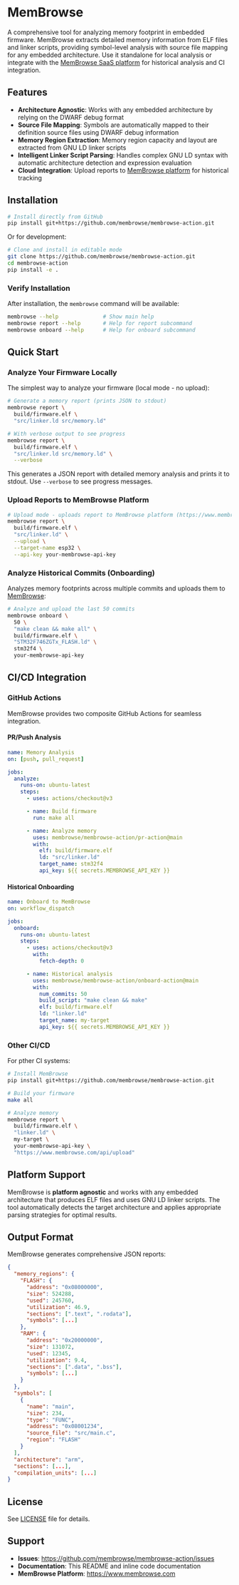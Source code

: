 # MemBrowse

A comprehensive tool for analyzing memory footprint in embedded firmware. MemBrowse extracts detailed memory information from ELF files and linker scripts, providing symbol-level analysis with source file mapping for any embedded architecture. Use it standalone for local analysis or integrate with the [MemBrowse SaaS platform](https://www.membrowse.com) for historical analysis and CI integration.


## Features

- **Architecture Agnostic**: Works with any embedded architecture by relying on the DWARF debug format
- **Source File Mapping**: Symbols are automatically mapped to their definition source files using DWARF debug information
- **Memory Region Extraction**: Memory region capacity and layout are extracted from GNU LD linker scripts
- **Intelligent Linker Script Parsing**: Handles complex GNU LD syntax with automatic architecture detection and expression evaluation
- **Cloud Integration**: Upload reports to [MemBrowse platform](https://www.membrowse.com) for historical tracking

## Installation

```bash
# Install directly from GitHub
pip install git+https://github.com/membrowse/membrowse-action.git
```

Or for development:

```bash
# Clone and install in editable mode
git clone https://github.com/membrowse/membrowse-action.git
cd membrowse-action
pip install -e .
```

### Verify Installation

After installation, the `membrowse` command will be available:

```bash
membrowse --help              # Show main help
membrowse report --help       # Help for report subcommand
membrowse onboard --help      # Help for onboard subcommand
```

## Quick Start

### Analyze Your Firmware Locally

The simplest way to analyze your firmware (local mode - no upload):

```bash
# Generate a memory report (prints JSON to stdout)
membrowse report \
  build/firmware.elf \
  "src/linker.ld src/memory.ld"

# With verbose output to see progress
membrowse report \
  build/firmware.elf \
  "src/linker.ld src/memory.ld" \
  --verbose
```

This generates a JSON report with detailed memory analysis and prints it to stdout. Use `--verbose` to see progress messages.

### Upload Reports to MemBrowse Platform

```bash
# Upload mode - uploads report to MemBrowse platform (https://www.membrowse.com)
membrowse report \
  build/firmware.elf \
  "src/linker.ld" \
  --upload \
  --target-name esp32 \
  --api-key your-membrowse-api-key
```

### Analyze Historical Commits (Onboarding)

Analyzes memory footprints across multiple commits and uploads them to [MemBrowse](https://www.membrowse.com):

```bash
# Analyze and upload the last 50 commits
membrowse onboard \
  50 \
  "make clean && make all" \
  build/firmware.elf \
  "STM32F746ZGTx_FLASH.ld" \
  stm32f4 \
  your-membrowse-api-key
```


## CI/CD Integration

### GitHub Actions

MemBrowse provides two composite GitHub Actions for seamless integration.

#### PR/Push Analysis

```yaml
name: Memory Analysis
on: [push, pull_request]

jobs:
  analyze:
    runs-on: ubuntu-latest
    steps:
      - uses: actions/checkout@v3

      - name: Build firmware
        run: make all

      - name: Analyze memory
        uses: membrowse/membrowse-action/pr-action@main
        with:
          elf: build/firmware.elf
          ld: "src/linker.ld"
          target_name: stm32f4
          api_key: ${{ secrets.MEMBROWSE_API_KEY }}
```

#### Historical Onboarding

```yaml
name: Onboard to MemBrowse
on: workflow_dispatch

jobs:
  onboard:
    runs-on: ubuntu-latest
    steps:
      - uses: actions/checkout@v3
        with:
          fetch-depth: 0

      - name: Historical analysis
        uses: membrowse/membrowse-action/onboard-action@main
        with:
          num_commits: 50
          build_script: "make clean && make"
          elf: build/firmware.elf
          ld: "linker.ld"
          target_name: my-target
          api_key: ${{ secrets.MEMBROWSE_API_KEY }}
```

### Other CI/CD

For pther CI systems:

```bash
# Install MemBrowse
pip install git+https://github.com/membrowse/membrowse-action.git

# Build your firmware
make all

# Analyze memory
membrowse report \
  build/firmware.elf \
  "linker.ld" \
  my-target \
  your-membrowse-api-key \
  "https://www.membrowse.com/api/upload"
```

## Platform Support

MemBrowse is **platform agnostic** and works with any embedded architecture that produces ELF files and uses GNU LD linker scripts. The tool automatically detects the target architecture and applies appropriate parsing strategies for optimal results.

## Output Format

MemBrowse generates comprehensive JSON reports:

```json
{
  "memory_regions": {
    "FLASH": {
      "address": "0x08000000",
      "size": 524288,
      "used": 245760,
      "utilization": 46.9,
      "sections": [".text", ".rodata"],
      "symbols": [...]
    },
    "RAM": {
      "address": "0x20000000",
      "size": 131072,
      "used": 12345,
      "utilization": 9.4,
      "sections": [".data", ".bss"],
      "symbols": [...]
    }
  },
  "symbols": [
    {
      "name": "main",
      "size": 234,
      "type": "FUNC",
      "address": "0x08001234",
      "source_file": "src/main.c",
      "region": "FLASH"
    }
  ],
  "architecture": "arm",
  "sections": [...],
  "compilation_units": [...]
}
```

## License

See [LICENSE](LICENSE) file for details.

## Support

- **Issues**: https://github.com/membrowse/membrowse-action/issues
- **Documentation**: This README and inline code documentation
- **MemBrowse Platform**: https://www.membrowse.com
